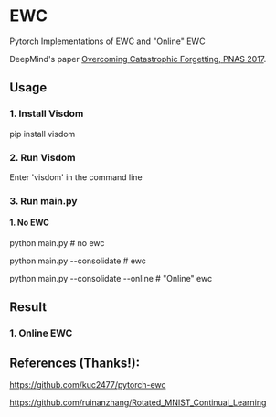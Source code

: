 # EWC
Pytorch Implementations of EWC and "Online" EWC

DeepMind's paper [Overcoming Catastrophic Forgetting, PNAS 2017](https://arxiv.org/abs/1612.00796).

## Usage

### 1. Install Visdom 

pip install visdom

### 2. Run Visdom 

Enter 'visdom' in the command line

### 3. Run main.py

#### 1. No EWC

python main.py                            # no ewc

python main.py --consolidate              # ewc

python main.py --consolidate --online     # "Online" ewc


## Result

### 1. Online EWC



## References (Thanks!):

https://github.com/kuc2477/pytorch-ewc

https://github.com/ruinanzhang/Rotated_MNIST_Continual_Learning
